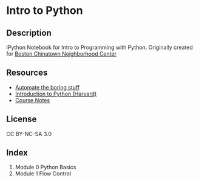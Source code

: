 # Intro to Python

## Description

IPython Notebook for Intro to Programming with Python.
Originally created for [Boston Chinatown Neighborhood Center](https://bcnc.net)

## Resources
- [Automate the boring stuff](https://automatetheboringstuff.com)
- [Introduction to Python (Harvard)](https://tdc-www.harvard.edu/Python.pdf)
- [Course Notes](https://pages.nlouie.com/nlouie-python-course-0/src/demo0)

## License
CC BY-NC-SA 3.0

## Index

1. Module 0 Python Basics
2. Module 1 Flow Control